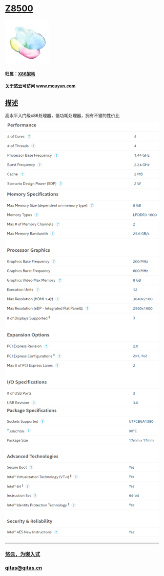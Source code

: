 ﻿# [Z8500](https://github.com/mcuyun/Z8500) 

[![sites](mcuyun/mcuyun.png)](http://www.mcuyun.com)

#### 归属：[X86架构](https://github.com/mcuyun/X86)

#### [关于悠云](https://github.com/mcuyun)可访问 www.mcuyun.com

## [描述](https://github.com/mcuyun/Z8500/wiki) 

高水平入门级x86处理器，低功耗处理器，拥有不错的性价比

[![sites](docs/capacity.png)](docs/)
[![sites](docs/interface.png)](docs/)
[![sites](docs/package.png)](docs/)




---

###  [悠云，为嵌入式](http://www.mcuyun.com)   
###  qitas@qitas.cn


